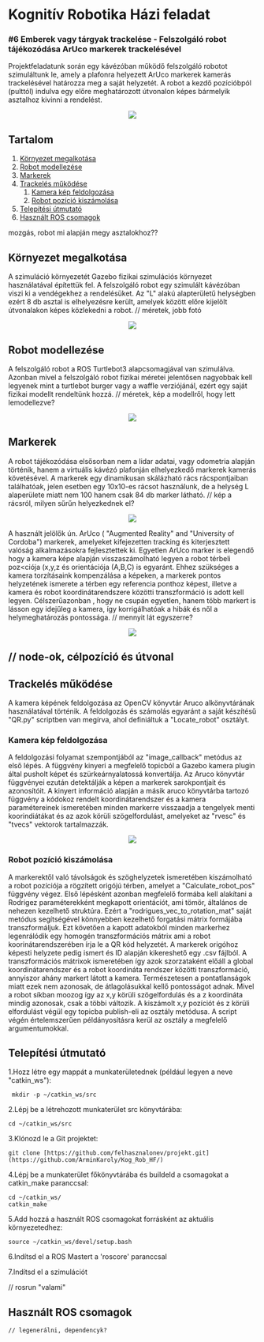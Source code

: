 # Kognitív Robotika Házi feladat
### #6 Emberek vagy tárgyak trackelése - Felszolgáló robot tájékozódása ArUco markerek trackelésével

Projektfeladatunk során egy kávézóban működő felszolgáló robotot szimuláltunk le, amely a plafonra helyezett ArUco markerek kamerás trackelésével határozza meg a saját helyzetét.
A robot a kezdő pozícióbpól (pulttól) indulva egy előre meghatározott útvonalon képes bármelyik asztalhoz kivinni a rendelést.

<p align="center">
    <img src="https://github.com/ArminKaroly/Kog_Rob_HF/assets/62290156/632631ce-033f-495b-8b4f-ee7d77f67101">
<p>

## Tartalom
1. [Környezet megalkotása](#elsofejezet)
2. [Robot modellezése](#masodikfejezet)
3. [Markerek](#harmadikfejezet)
4. [Trackelés működése](#negyedikfejezet)
    1. [Kamera kép feldolgozása](#negypontegy)
    2. [Robot pozíció kiszámolása](#negypontketto)
5. [Telepítési útmutató](#otodikfejezet)
6. [Használt ROS csomagok](#hatodikfejezet)

mozgás, robot mi alapján megy asztalokhoz??


## Környezet megalkotása <a name="elsofejezet"></a>
A szimuláció környezetét Gazebo fizikai szimulációs környezet használatával építettük fel. A felszolgáló robot egy szimulált kávézóban viszi ki a vendégekhez a rendelésüket. Az "L" alakú alapterületű helységben ezért 8 db asztal is elhelyezésre került, amelyek között előre kijelölt útvonalakon képes közlekedni a robot. // méretek, jobb fotó

<p align="center">
    <img src="https://github.com/ArminKaroly/Kog_Rob_HF/assets/62290156/87faf514-7485-459b-ba44-3918a837b195">
<p>


## Robot modellezése <a name="masodikfejezet"></a>
A felszolgáló robot a ROS Turtlebot3 alapcsomagjával van szimulálva. Azonban mivel a felszolgáló robot fizikai méretei jelentősen nagyobbak kell legyenek mint a turtlebot burger vagy a waffle verziójánál, ezért egy saját fizikai modellt rendeltünk hozzá. // méretek, kép a modellről, hogy lett lemodellezve?

<p align="center">
    <img src="https://github.com/ArminKaroly/Kog_Rob_HF/assets/62290156/852bdd51-29eb-4940-9fbd-8b405c9ffee3">
<p>


## Markerek <a name="harmadikfejezet"></a>
A robot tájékozódása elsősorban nem a lidar adatai, vagy odometria alapján történik, hanem a virtuális kávézó plafonján elhelyezkedő markerek kamerás követésével. A markerek egy dinamikusan skálázható rács rácspontjaiban találhatóak, jelen esetben egy 10x10-es rácsot használunk, de a helység L alaperülete miatt nem 100 hanem csak 84 db marker látható. // kép a rácsról, milyen sűrűn helyezkednek el?

<p align="center">
    <img src="https://github.com/ArminKaroly/Kog_Rob_HF/assets/62290156/91ad0a31-c4ef-4381-abb4-2c9224be0390">
<p>

A használt jelölők ún. ArUco ( "Augmented Reality" and "University of Cordoba") markerek, amelyeket kifejezetten tracking és kiterjesztett valóság alkalmazásokra fejlesztettek ki. Egyetlen ArUco marker is elegendő hogy a kamera képe alapján visszaszámolható legyen a robot térbeli poz<ciója (x,y,z és orientációja (A,B,C) is egyaránt. Ehhez szükséges a kamera torzításaink kompenzálása a képeken, a markerek pontos helyzetének ismerete a térben egy referencia ponthoz képest, illetve a kamera és robot koordinátarendszere közötti transzformáció is adott kell legyen. Célszerűazonban , hogy ne csupán egyetlen, hanem több markert is lásson egy idejűleg a kamera, így korrigálhatóak a hibák és nől a helymeghatározás pontossága. // mennyit lát egyszerre?

<p align="center">
    <img src="https://github.com/ArminKaroly/Kog_Rob_HF/assets/62290156/677a3b74-c12d-48dd-a2e9-cedb970d6d17">
<p>
    
## // node-ok, célpozíció és útvonal
   
## Trackelés működése <a name="negyedikfejezet"></a>
A kamera képének feldolgozása az OpenCV könyvtár Aruco alkönyvtárának használatával történik. A feldolgozás és számolás egyaránt a saját készítésű "QR.py" scriptben van megírva, ahol definiáltuk a "Locate_robot" osztályt.
    
 ### Kamera kép feldolgozása <a name="negypontegy"></a>
 A feldolgozási folyamat szempontjából az "image_callback" metódus az első lépés. A függvény kinyeri a megfelelő topicból a Gazebo kamera plugin által pusholt képet és szürkeárnyalatossá konvertálja. Az Aruco könyvtár függvényei ezután detektálják a képen a markerek sarokpontjait és azonosítóit. A kinyert információ alapján a másik aruco könyvtárba tartozó függvény a kódokoz rendelt koordinátarendszer és a kamera paramétereinek ismeretében minden markerre visszaadja a tengelyek menti koorindiátákat és az azok körüli szögelfordulást, amelyeket az "rvesc" és "tvecs" vektorok tartalmazzák.
  
<p align="center">
    <img src="https://github.com/ArminKaroly/Kog_Rob_HF/assets/62290156/9e147885-59f2-42ea-9d9e-a0ddf2bb16ff">
<p>
     
### Robot pozíció kiszámolása <a name="negypontketto"></a>
 A markerektől való távolságok és szöghelyzetek ismeretében kiszámolható a robot pozíciója a rögzített origójú térben, amelyet a "Calculate_robot_pos" függvény végez. Első lépésként azonban megfelelő formába kell alakítani a Rodrigez paraméterekként megkapott orientációt, ami tömör, általános de nehezen kezelhető struktúra. Ezért a "rodrigues_vec_to_rotation_mat" saját metódus segítségével könnyebben kezelhető forgatási mátrix formájába transzformáljuk.
   Ezt követően a kapott adatokból minden markerhez legenrálódik egy homogén transzformációs mátrix ami a robot koorinátarendszerében írja le a QR kód helyzetét. A markerek origóhoz képesti helyzete pedig ismert és ID alapján kikereshető egy .csv fájlból. A transzformációs mátrixok ismeretében így azok szorzataként előáll a global koordinátarendszer és a robot koordináta rendszer közötti transzformáció, annyiszor ahány markert látott a kamera. Természetesen a pontatlanságok miatt ezek nem azonosak, de átlagolásukkal kellő pontosságot adnak. Mivel a robot síkban moozog így az x,y körüli szögelfordulás és a z koordináta mindig azonosak, csak a többi változik.
    A kiszámolt x,y pozíciót és z körüli elfordulást végül egy topicba publish-eli az osztály metódusa. A script végén értelemszerűen példányosításra kerül az osztály a megfelelő argumentumokkal.
    
    
## Telepítési útmutató <a name="otodikfejezet"></a>

1.Hozz létre egy mappát a munkaterületednek (például legyen a neve "catkin_ws"):

     mkdir -p ~/catkin_ws/src

2.Lépj be a létrehozott munkaterület src könyvtárába:

    cd ~/catkin_ws/src

3.Klónozd le a Git projektet:

    git clone [https://github.com/felhasznalonev/projekt.git](https://github.com/ArminKaroly/Kog_Rob_HF/)

4.Lépj be a munkaterület főkönyvtárába és buildeld a csomagokat a catkin_make paranccsal:

    cd ~/catkin_ws/
    catkin_make

5.Add hozzá a használt ROS csomagokat forrásként az aktuális környezetedhez:

    source ~/catkin_ws/devel/setup.bash

6.Indítsd el a ROS Mastert a 'roscore' paranccsal

7.Indítsd el a szimulációt

   // rosrun "valami" 
    

## Használt ROS csomagok <a name="hatodikfejezet"></a>
    // legenerálni, dependencyk?

